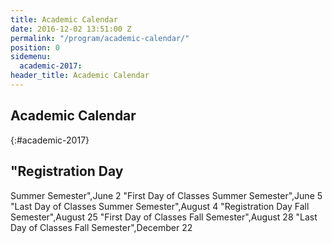 ```yaml
---
title: Academic Calendar
date: 2016-12-02 13:51:00 Z
permalink: "/program/academic-calendar/"
position: 0
sidemenu:
  academic-2017: 
header_title: Academic Calendar
---
```


## Academic Calendar
{:#academic-2017}

"Registration Day
-----
Summer Semester",June 2
"First Day of Classes
Summer Semester",June 5
"Last Day of Classes
Summer Semester",August 4
"Registration Day
Fall Semester",August 25
"First Day of Classes
Fall Semester",August 28
"Last Day of Classes
Fall Semester",December 22